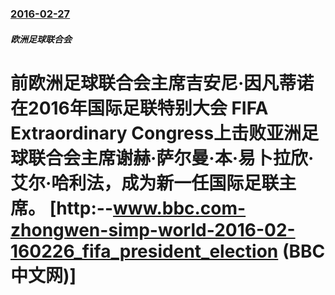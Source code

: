 ### [2016-02-27](/zh/news/2016/02/27/index.md)

##### 欧洲足球联合会
# 前欧洲足球联合会主席吉安尼·因凡蒂诺在2016年国际足联特别大会 FIFA Extraordinary Congress上击败亚洲足球联合会主席谢赫·萨尔曼·本·易卜拉欣·艾尔·哈利法，成为新一任国际足联主席。 [http:--www.bbc.com-zhongwen-simp-world-2016-02-160226_fifa_president_election (BBC中文网)] 



